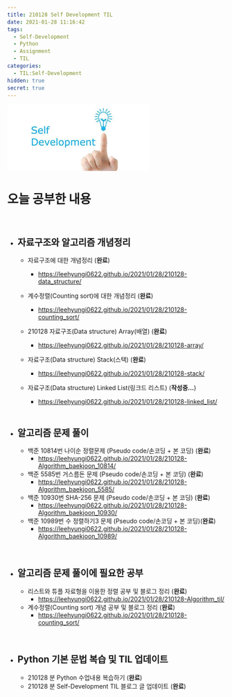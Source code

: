 ```yaml
---
title: 210128 Self Development TIL
date: 2021-01-28 11:16:42
tags:
  - Self-Development
  - Python
  - Assignment
  - TIL
categories:
  - TIL:Self-Development
hidden: true
secret: true
---
```


![](/images/post_images/self_development_logo.jpg)

# **오늘 공부한 내용**

<br/>

- ## **자료구조와 알고리즘 개념정리**

  - 자료구조에 대한 개념정리 (**완료**)
    - https://leehyungi0622.github.io/2021/01/28/210128-data_structure/
  - 계수정렬(Counting sort)에 대한 개념정리 (**완료**)
    - https://leehyungi0622.github.io/2021/01/28/210128-counting_sort/
  - 210128 자료구조(Data structure) Array(배열) (**완료**)
    - https://leehyungi0622.github.io/2021/01/28/210128-array/
  - 자료구조(Data structure) Stack(스택) (**완료**)
    - https://leehyungi0622.github.io/2021/01/28/210128-stack/
  - 자료구조(Data structure) Linked List(링크드 리스트) (**작성중...**)

    - https://leehyungi0622.github.io/2021/01/28/210128-linked_list/

  <!-- more -->
    <br/>

- ## **알고리즘 문제 풀이**

  - 백준 10814번 나이순 정렬문제 (Pseudo code/손코딩 + 본 코딩) (**완료**)
    - https://leehyungi0622.github.io/2021/01/28/210128-Algorithm_baekjoon_10814/
  - 백준 5585번 거스름돈 문제 (Pseudo code/손코딩 + 본 코딩) (**완료**)
    - https://leehyungi0622.github.io/2021/01/28/210128-Algorithm_baekjoon_5585/
  - 백준 10930번 SHA-256 문제 (Pseudo code/손코딩 + 본 코딩) (**완료**)
    - https://leehyungi0622.github.io/2021/01/28/210128-Algorithm_baekjoon_10930/
  - 백준 10989번 수 정렬하기3 문제 (Pseudo code/손코딩 + 본 코딩)(**완료**)
    - https://leehyungi0622.github.io/2021/01/28/210128-Algorithm_baekjoon_10989/

<br/>

- ## **알고리즘 문제 풀이에 필요한 공부**

  - 리스트와 튜플 자료형을 이용한 정렬 공부 및 블로그 정리 (**완료**)
    - https://leehyungi0622.github.io/2021/01/28/210128-Algorithm_til/
  - 계수정렬(Counting sort) 개념 공부 및 블로그 정리 (**완료**)
    - https://leehyungi0622.github.io/2021/01/28/210128-counting_sort/

<br/>

- ## **Python 기본 문법 복습 및 TIL 업데이트**

  - 210128 분 Python 수업내용 복습하기 (**완료**)
  - 210128 분 Self-Development TIL 블로그 글 업데이트 (**완료**)
